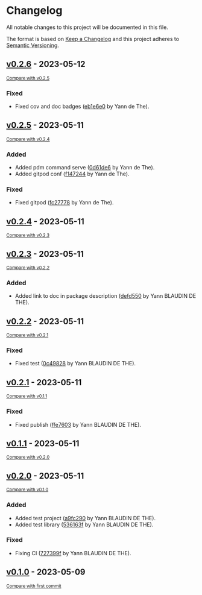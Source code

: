 # Changelog

All notable changes to this project will be documented in this file.

The format is based on [Keep a Changelog](http://keepachangelog.com/en/1.0.0/)
and this project adheres to [Semantic Versioning](http://semver.org/spec/v2.0.0.html).

<!-- insertion marker -->
## [v0.2.6](https://gitlab.com/ydethe/pikendus-backend/tags/v0.2.6) - 2023-05-12

<small>[Compare with v0.2.5](https://gitlab.com/ydethe/pikendus-backend/compare/v0.2.5...v0.2.6)</small>

### Fixed

- Fixed cov and doc badges ([eb1e6e0](https://gitlab.com/ydethe/pikendus-backend/commit/eb1e6e03a7e9d5df4a98841d92581f17576789a1) by Yann de The).

## [v0.2.5](https://gitlab.com/ydethe/pikendus-backend/tags/v0.2.5) - 2023-05-11

<small>[Compare with v0.2.4](https://gitlab.com/ydethe/pikendus-backend/compare/v0.2.4...v0.2.5)</small>

### Added

- Added pdm command serve ([0d61de6](https://gitlab.com/ydethe/pikendus-backend/commit/0d61de60d25866629e6660a1af2f19efcc19aa38) by Yann de The).
- Added gitpod conf ([f147244](https://gitlab.com/ydethe/pikendus-backend/commit/f147244e16212712b8ef59d68bc01c5bcf583cb2) by Yann de The).

### Fixed

- Fixed gitpod ([fc27778](https://gitlab.com/ydethe/pikendus-backend/commit/fc27778f47268579f4e45071ca2b7bea4e93ac83) by Yann de The).

## [v0.2.4](https://gitlab.com/ydethe/pikendus-backend/tags/v0.2.4) - 2023-05-11

<small>[Compare with v0.2.3](https://gitlab.com/ydethe/pikendus-backend/compare/v0.2.3...v0.2.4)</small>

## [v0.2.3](https://gitlab.com/ydethe/pikendus-backend/tags/v0.2.3) - 2023-05-11

<small>[Compare with v0.2.2](https://gitlab.com/ydethe/pikendus-backend/compare/v0.2.2...v0.2.3)</small>

### Added

- Added link to doc in package description ([defd550](https://gitlab.com/ydethe/pikendus-backend/commit/defd55083b51e4c061ebdd6e1de099f46d6d0046) by Yann BLAUDIN DE THE).

## [v0.2.2](https://gitlab.com/ydethe/pikendus-backend/tags/v0.2.2) - 2023-05-11

<small>[Compare with v0.2.1](https://gitlab.com/ydethe/pikendus-backend/compare/v0.2.1...v0.2.2)</small>

### Fixed

- Fixed test ([0c49828](https://gitlab.com/ydethe/pikendus-backend/commit/0c49828cf5313a5a5200923877866fccf676c719) by Yann BLAUDIN DE THE).

## [v0.2.1](https://gitlab.com/ydethe/pikendus-backend/tags/v0.2.1) - 2023-05-11

<small>[Compare with v0.1.1](https://gitlab.com/ydethe/pikendus-backend/compare/v0.1.1...v0.2.1)</small>

### Fixed

- Fixed publish ([ffe7603](https://gitlab.com/ydethe/pikendus-backend/commit/ffe7603fa65c709992360fac6a75f90ec024f98a) by Yann BLAUDIN DE THE).

## [v0.1.1](https://gitlab.com/ydethe/pikendus-backend/tags/v0.1.1) - 2023-05-11

<small>[Compare with v0.2.0](https://gitlab.com/ydethe/pikendus-backend/compare/v0.2.0...v0.1.1)</small>

## [v0.2.0](https://gitlab.com/ydethe/pikendus-backend/tags/v0.2.0) - 2023-05-11

<small>[Compare with v0.1.0](https://gitlab.com/ydethe/pikendus-backend/compare/v0.1.0...v0.2.0)</small>

### Added

- Added test project ([a9fc290](https://gitlab.com/ydethe/pikendus-backend/commit/a9fc2908422e6cd6307c7208ca186f4c814c0924) by Yann BLAUDIN DE THE).
- Added test library ([536163f](https://gitlab.com/ydethe/pikendus-backend/commit/536163f75cbbff152cb02fbe60e4928fcdefff8a) by Yann BLAUDIN DE THE).

### Fixed

- Fixing CI ([727399f](https://gitlab.com/ydethe/pikendus-backend/commit/727399f4541bf40cbc6f76409dcb3e6fcd46cdd7) by Yann BLAUDIN DE THE).

## [v0.1.0](https://gitlab.com/ydethe/pikendus-backend/tags/v0.1.0) - 2023-05-09

<small>[Compare with first commit](https://gitlab.com/ydethe/pikendus-backend/compare/2beaf2ed21a6316c23d249f6a9ee98e5f0c47748...v0.1.0)</small>

